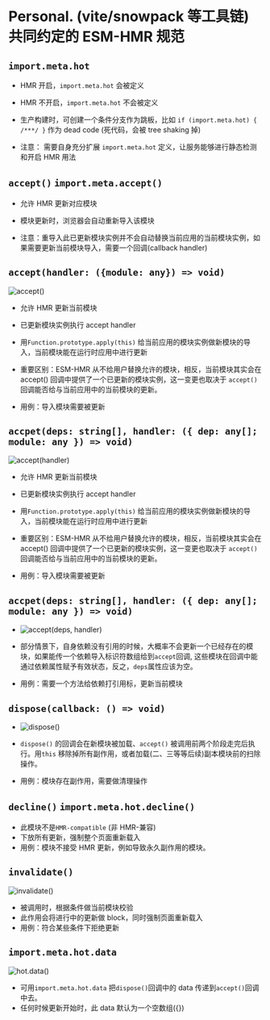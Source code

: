 # Personal. (vite/snowpack 等工具链)共同约定的 ESM-HMR 规范

## `import.meta.hot`

- HMR 开启，`import.meta.hot` 会被定义  

- HMR 不开启，`import.meta.hot` 不会被定义  

- 生产构建时，可创建一个条件分支作为跳板，比如 `if (import.meta.hot) { /***/ }` 作为 dead code (死代码，会被 tree shaking 掉)  

- 注意： 需要自身充分扩展 `import.meta.hot` 定义，让服务能够进行静态检测和开启 HMR 用法  

## `accept()` `import.meta.accept()`

- 允许 HMR 更新对应模块  

- 模块更新时，浏览器会自动重新导入该模块  

- 注意：重导入此已更新模块实例并不会自动替换当前应用的当前模块实例，如果需要更新当前模块导入，需要一个回调(callback handler)  

## `accept(handler: ({module: any}) => void)`

![accept()](https://github.com/Trojan0523/weekly_notes/blob/main/image/accept().png?raw=true)

- 允许 HMR 更新当前模块
- 已更新模块实例执行 accept handler
- 用`Function.prototype.apply(this)` 给当前应用的模块实例做新模块的导入，当前模块能在运行时应用中进行更新

- 重要区别：ESM-HMR 从不给用户替换允许的模块，相反，当前模块其实会在 accept() 回调中提供了一个已更新的模块实例，这一变更也取决于 `accept()` 回调能否给与当前应用中的当前模块的更新。

- 用例：导入模块需要被更新

## `accpet(deps: string[], handler: ({ dep: any[]; module: any }) => void)`

![accept(handler)](https://github.com/Trojan0523/weekly_notes/blob/main/image/accept(handler).png?raw=true)

- 允许 HMR 更新当前模块

- 已更新模块实例执行 accept handler

- 用`Function.prototype.apply(this)` 给当前应用的模块实例做新模块的导入，当前模块能在运行时应用中进行更新

- 重要区别：ESM-HMR 从不给用户替换允许的模块，相反，当前模块其实会在 accept() 回调中提供了一个已更新的模块实例，这一变更也取决于 `accept()` 回调能否给与当前应用中的当前模块的更新。

- 用例：导入模块需要被更新

## `accpet(deps: string[], handler: ({ dep: any[]; module: any }) => void)`

- ![accept(deps, handler)](https://github.com/Trojan0523/weekly_notes/blob/main/image/accept(deps,%20handler).png?raw=true)

- 部分情景下，自身依赖没有引用的时候，大概率不会更新一个已经存在的模块，如果能传一个依赖导入标识符数组给到`accept`回调, 这些模块在回调中能通过依赖属性赋予有效状态，反之，`deps`属性应该为空。
- 用例：需要一个方法给依赖打引用标，更新当前模块

## `dispose(callback: () => void)`

- ![dispose()](https://github.com/Trojan0523/weekly_notes/blob/main/image/dispose.png?raw=true)

- `dispose()` 的回调会在新模块被加载、`accept()` 被调用前两个阶段走完后执行。用`this` 移除掉所有副作用，或者加载(二、三等等后续)副本模块前的扫除操作。

- 用例：模块存在副作用，需要做清理操作

## `decline()` `import.meta.hot.decline()`

- 此模块不是`HMR-compatible` (非 HMR-兼容)
- 下放所有更新，强制整个页面重新载入
- 用例：模块不接受 HMR 更新，例如导致永久副作用的模块。

## `invalidate()`

![invalidate()](https://github.com/Trojan0523/weekly_notes/blob/main/image/invalidate.png?raw=true)

- 被调用时，根据条件做当前模块校验
- 此作用会将进行中的更新做 block，同时强制页面重新载入
- 用例：符合某些条件下拒绝更新

## `import.meta.hot.data`

![hot.data()](https://github.com/Trojan0523/weekly_notes/blob/main/image/hot_data.png?raw=true)

- 可用`import.meta.hot.data` 把`dispose()`回调中的 data 传递到`accept()`回调中去。
- 任何时候更新开始时，此 data 默认为一个空数组({})
